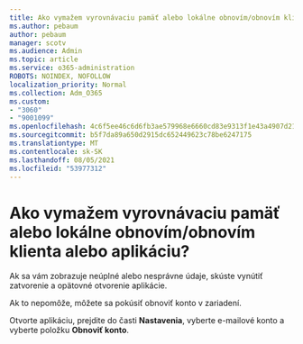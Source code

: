 ```yaml
---
title: Ako vymažem vyrovnávaciu pamäť alebo lokálne obnovím/obnovím klienta alebo aplikáciu?
ms.author: pebaum
author: pebaum
manager: scotv
ms.audience: Admin
ms.topic: article
ms.service: o365-administration
ROBOTS: NOINDEX, NOFOLLOW
localization_priority: Normal
ms.collection: Adm_O365
ms.custom:
- "3060"
- "9001099"
ms.openlocfilehash: 4c6f5ee46c6d6fb3ae579968e6660cd83e9313f1e43a4907d212a39f6eee9b6c
ms.sourcegitcommit: b5f7da89a650d2915dc652449623c78be6247175
ms.translationtype: MT
ms.contentlocale: sk-SK
ms.lasthandoff: 08/05/2021
ms.locfileid: "53977312"
---
```

# <a name="how-do-i-clear-the-cache-or-locally-resetrefresh-the-clientapp"></a>Ako vymažem vyrovnávaciu pamäť alebo lokálne obnovím/obnovím klienta alebo aplikáciu?

Ak sa vám zobrazuje neúplné alebo nesprávne údaje, skúste vynútiť zatvorenie a opätovné otvorenie aplikácie.  

Ak to nepomôže, môžete sa pokúsiť obnoviť konto v zariadení.
 
Otvorte aplikáciu, prejdite do časti **Nastavenia**, vyberte e-mailové konto a vyberte položku **Obnoviť konto**.